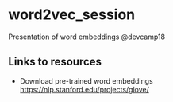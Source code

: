 # word2vec_session
Presentation of word embeddings @devcamp18

## Links to resources

* Download pre-trained word embeddings https://nlp.stanford.edu/projects/glove/